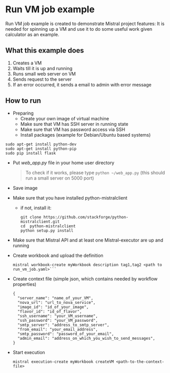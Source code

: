 Run VM job example
==================

Run VM job example is created to demonstrate Mistral project features:
It is needed for spinning up a VM and use it to do some useful work given calculator as an example.

What this example does
--------------------

 1. Creates a VM
 2. Waits till it is up and running
 3. Runs small web server on VM
 4. Sends request to the server
 5. If an error occurred, it sends a email to admin with error message

How to run
----------

 - Preparing
   - Create your own image of virtual machine
   - Make sure that VM has SSH server in running state
   - Make sure that VM has password access via SSH
   - Install packages (example for Debian/Ubuntu based systems)
```
sudo apt-get install python-dev
sudo apt-get install python-pip
sudo pip install flask
```
   - Put *web_app.py* file in your home user directory
      > To check if it works, please type
      ```python ~/web_app.py```
      > (this should run a small server on 5000 port)
   - Save image

 - Make sure that you have installed python-mistralclient
   - if not, install it:
     ```
     git clone https://github.com/stackforge/python-mistralclient.git
     cd  python-mistralclient
     python setup.py install
     ```
 - Make sure that Mistral API and at least one Mistral-executor are up and running
 - Create workbook and upload the definition
   ```
   mistral workbook-create myWorkbook description tag1,tag2 <path to run_vm_job.yaml>```
 - Create context file (simple json, which contains needed by workflow properties)
   ```
   {
     "server_name": "name_of_your_VM",
     "nova_url": "url_to_nova_service",
     "image_id": "id_of_your_image",
     "flavor_id": "id_of_flavor",
     "ssh_username": "your_VM_username",
     "ssh_password": "your_VM_password",
     "smtp_server": "address_to_smtp_server",
     "from_email": "your_email_address",
     "smtp_password": "password_of_your_email",
     "admin_email": "address_on_which_you_wish_to_send_messages",
   }
   ```
 - Start execution
   ```
   mistral execution-create myWorkbook createVM <path-to-the-context-file>
   ```
